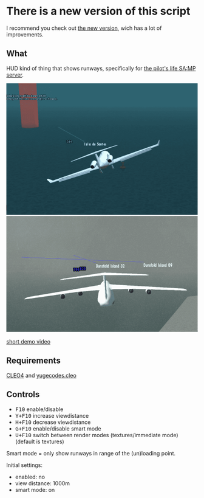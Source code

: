# There is a new version of this script
I recommend you check out [the new version](new/), wich has a lot of improvements.






## What
HUD kind of thing that shows runways, specifically for [the pilot's life SA:MP server](http://thepilotslife.com).

![preview](pic.png)
![preview](pic2.png)

[short demo video](https://youtu.be/4AXkKAutmwo)

## Requirements
[CLEO4](http://cleo.li) and [yugecodes.cleo](../../cleoplugins/yugecodes/bin/yugecodes.cleo?raw=true)

## Controls
* <kbd>F10</kbd> enable/disable
* <kbd>Y+F10</kbd> increase viewdistance
* <kbd>H+F10</kbd> decrease viewdistance
* <kbd>G+F10</kbd> enable/disable smart mode
* <kbd>U+F10</kbd> switch between render modes (textures/immediate mode) (default is textures)

Smart mode = only show runways in range of the (un)loading point.

Initial settings:
* enabled: no
* view distance: 1000m
* smart mode: on
